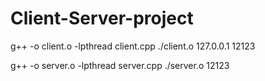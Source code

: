 # Client-Server-project

g++ -o client.o -lpthread client.cpp
./client.o 127.0.0.1 12123

g++ -o server.o -lpthread server.cpp
./server.o 12123

